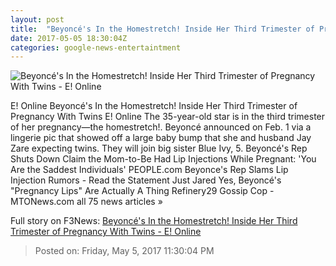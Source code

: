 ```yaml
---
layout: post
title:  "Beyoncé's In the Homestretch! Inside Her Third Trimester of Pregnancy With Twins - E! Online"
date: 2017-05-05 18:30:04Z
categories: google-news-entertaintment
---
```


![Beyoncé's In the Homestretch! Inside Her Third Trimester of Pregnancy With Twins - E! Online](http://akns-images.eonline.com/eol_images/Entire_Site/2017330/rs_600x600-170430100420-600-beyonce-042917.jpg?downsize=450:*&crop=450:350;left,top)

E! Online Beyoncé's In the Homestretch! Inside Her Third Trimester of Pregnancy With Twins E! Online The 35-year-old star is in the third trimester of her pregnancy—the homestretch!. Beyoncé announced on Feb. 1 via a lingerie pic that showed off a large baby bump that she and husband Jay Zare expecting twins. They will join big sister Blue Ivy, 5. Beyoncé's Rep Shuts Down Claim the Mom-to-Be Had Lip Injections While Pregnant: 'You Are the Saddest Individuals' PEOPLE.com Beyonce's Rep Slams Lip Injection Rumors - Read the Statement Just Jared Yes, Beyoncé's "Pregnancy Lips" Are Actually A Thing Refinery29 Gossip Cop - MTONews.com all 75 news articles »


Full story on F3News: [Beyoncé's In the Homestretch! Inside Her Third Trimester of Pregnancy With Twins - E! Online](http://www.f3nws.com/n/jfDxdE)

> Posted on: Friday, May 5, 2017 11:30:04 PM
